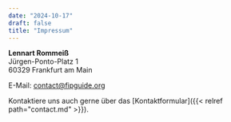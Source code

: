 ```yaml
---
date: "2024-10-17"
draft: false
title: "Impressum"
---
```


**Lennart Rommeiß**\
Jürgen-Ponto-Platz 1\
60329 Frankfurt am Main

E-Mail: contact@fipguide.org

Kontaktiere uns auch gerne über das [Kontaktformular]({{< relref path="contact.md" >}}).